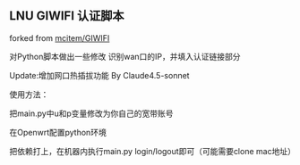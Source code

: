 ## LNU GIWIFI 认证脚本

forked from [mcitem/GIWIFI](https://github.com/mcitem/GIWIFI)

对Python脚本做出一些修改 识别wan口的IP，并填入认证链接部分

Update:增加网口热插拔功能 By Claude4.5-sonnet

使用方法：

把main.py中u和p变量修改为你自己的宽带账号

在Openwrt配置python环境

把依赖打上，在机器内执行main.py login/logout即可（可能需要clone mac地址）
